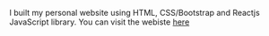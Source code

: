 I built my personal website using HTML, CSS/Bootstrap and Reactjs JavaScript library. You can visit the webiste [here](https://karthikey-saxena.netlify.app/)

